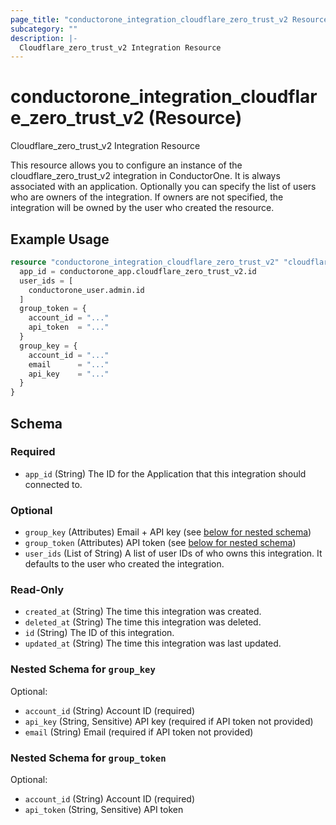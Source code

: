 ```yaml
---
page_title: "conductorone_integration_cloudflare_zero_trust_v2 Resource - terraform-provider-conductorone"
subcategory: ""
description: |-
  Cloudflare_zero_trust_v2 Integration Resource
---
```


# conductorone_integration_cloudflare_zero_trust_v2 (Resource)

Cloudflare_zero_trust_v2 Integration Resource

This resource allows you to configure an instance of the cloudflare_zero_trust_v2 integration in ConductorOne.
It is always associated with an application. Optionally you can specify the list of users who are owners of the integration.
If owners are not specified, the integration will be owned by the user who created the resource.

## Example Usage

```terraform
resource "conductorone_integration_cloudflare_zero_trust_v2" "cloudflare_zero_trust_v2" {
  app_id = conductorone_app.cloudflare_zero_trust_v2.id
  user_ids = [
    conductorone_user.admin.id
  ]
  group_token = {
    account_id = "..."
    api_token  = "..."
  }
  group_key = {
    account_id = "..."
    email      = "..."
    api_key    = "..."
  }
}
```

<!-- schema generated by tfplugindocs -->
## Schema

### Required

- `app_id` (String) The ID for the Application that this integration should connected to.

### Optional

- `group_key` (Attributes) Email + API key (see [below for nested schema](#nestedatt--group_key))
- `group_token` (Attributes) API token (see [below for nested schema](#nestedatt--group_token))
- `user_ids` (List of String) A list of user IDs of who owns this integration. It defaults to the user who created the integration.

### Read-Only

- `created_at` (String) The time this integration was created.
- `deleted_at` (String) The time this integration was deleted.
- `id` (String) The ID of this integration.
- `updated_at` (String) The time this integration was last updated.

<a id="nestedatt--group_key"></a>
### Nested Schema for `group_key`

Optional:

- `account_id` (String) Account ID (required)
- `api_key` (String, Sensitive) API key (required if API token not provided)
- `email` (String) Email (required if API token not provided)


<a id="nestedatt--group_token"></a>
### Nested Schema for `group_token`

Optional:

- `account_id` (String) Account ID (required)
- `api_token` (String, Sensitive) API token
